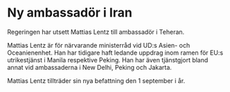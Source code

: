 # Ny ambassadör i Iran

Regeringen har utsett Mattias Lentz till ambassadör i Teheran.

Mattias Lentz är för närvarande ministerråd vid UD:s Asien- och Oceanienenhet. Han har tidigare haft ledande uppdrag inom ramen för EU:s utrikestjänst i Manila respektive Peking. Han har även tjänstgjort bland annat vid ambassaderna i New Delhi, Peking och Jakarta.

Mattias Lentz tillträder sin nya befattning den 1 september i år.
